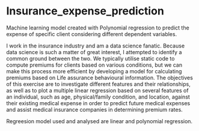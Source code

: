 # Insurance_expense_prediction
Machine learning model created with Polynomial regression to predict the expense of specific client considering different dependent variables.


I work in the insurance industry and am a data science fanatic. Because data science is such a matter of great interest, I attempted to identify a common ground between the two. We typically utilise static code to compute premiums for clients based on various conditions, but we can make this process more efficient by developing a model for calculating premiums based on Life assurance behavioural information.
The objectives of this exercise are to investigate different features and their relationships, as well as to plot a multiple linear regression based on several features of an individual, such as age, physical/family condition, and location, against their existing medical expense in order to predict future medical expenses and assist medical insurance companies in determining premium rates.

Regreesion model used and analysed are linear and polynomial regression.
